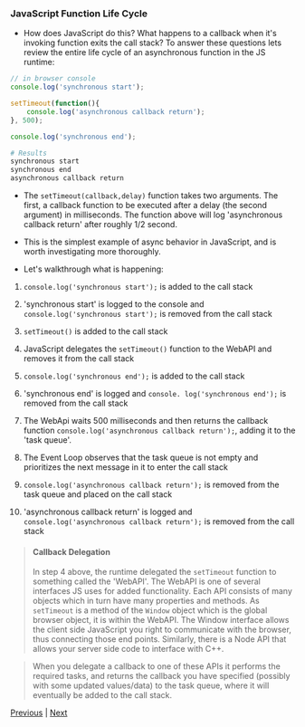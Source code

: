 ### JavaScript Function Life Cycle
* How does JavaScript do this? What happens to a callback when it's invoking function exits the call stack? To answer these questions lets review the entire life cycle of an asynchronous function in the JS runtime:

```javascript
// in browser console
console.log('synchronous start');

setTimeout(function(){
	console.log('asynchronous callback return');
}, 500);

console.log('synchronous end');
```

```bash
# Results
synchronous start
synchronous end
asynchronous callback return
```

* The `setTimeout(callback,delay)` function takes two arguments. The first, a callback function to be executed after a delay (the second argument) in milliseconds. The function above will log 'asynchronous callback return' after roughly 1/2 second.

* This is the simplest example of async behavior in JavaScript, and is worth investigating more thoroughly.

* Let's walkthrough what is happening:

1. `console.log('synchronous start');` is added to the call stack

2. 'synchronous start' is logged to the console and `console.log('synchronous start');` is removed from the call stack

3. `setTimeout()` is added to the call stack

4. JavaScript delegates the `setTimeout()` function to the WebAPI and removes it from the call stack

5. `console.log('synchronous end');` is added to the call stack

6. 'synchronous end' is logged and `console.
log('synchronous end');` is removed from the call stack

7. The WebApi waits 500 milliseconds and then returns the callback function `console.log('asynchronous callback return');`, adding it to the 'task queue'.

8. The Event Loop observes that the task queue is not empty and prioritizes the next message in it to enter the call stack

9. `console.log('asynchronous callback return');` is removed from the task queue and placed on the call stack

10. 'asynchronous callback return' is logged and `console.log('asynchronous callback return');` is removed from the call stack

> #### Callback Delegation
> In step 4 above, the runtime delegated the `setTimeout` function to something called the 'WebAPI'. The WebAPI is one of several interfaces JS uses for added functionality. Each API consists of many objects which in turn have many properties and methods. As `setTimeout` is a method of the `Window` object which is the global browser object, it is within the WebAPI. The Window interface allows the client side JavaScript you right to communicate with the browser, thus connecting those end points. Similarly, there is a Node API that allows your server side code to interface with C++.

> When you delegate a callback to one of these APIs it performs the required tasks, and returns the callback you have specified (possibly with some updated values/data) to the task queue, where it will eventually be added to the call stack.


[Previous](eventLoop.md) | [Next](../ch2/README.md)
